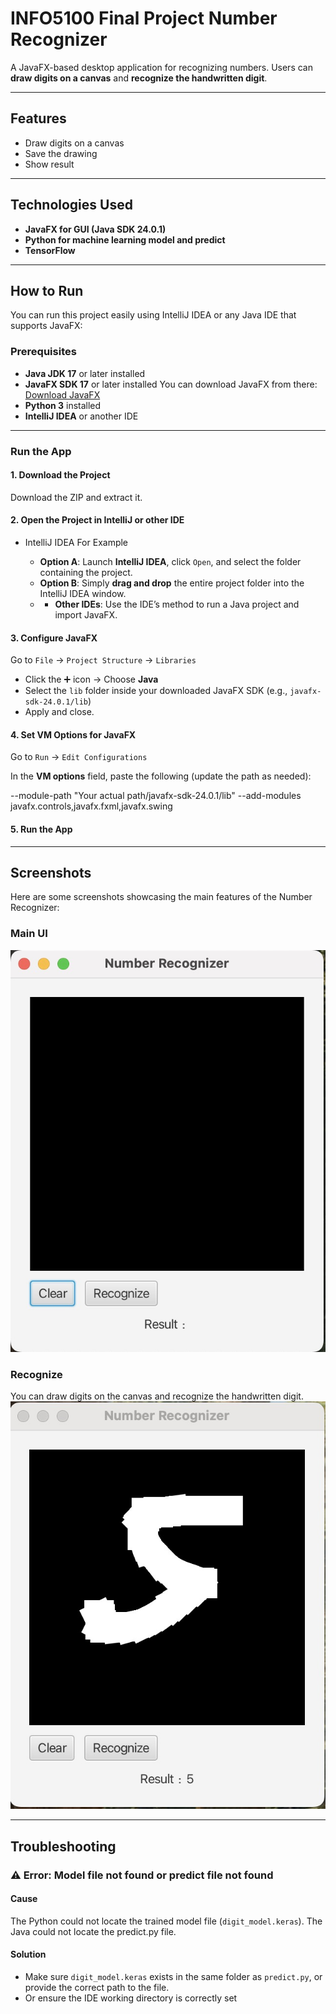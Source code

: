 # INFO5100 Final Project Number Recognizer

A JavaFX-based desktop application for recognizing numbers. 
Users can **draw digits on a canvas** and **recognize the handwritten digit**.

---------------------------------------------------------------------------------------------------------------------------------------------------

## Features

- Draw digits on a canvas
- Save the drawing
- Show result

---------------------------------------------------------------------------------------------------------------------------------------------------

## Technologies Used

- **JavaFX for GUI (Java SDK 24.0.1)**
- **Python for machine learning model and predict**
- **TensorFlow**

---------------------------------------------------------------------------------------------------------------------------------------------------


## How to Run

You can run this project easily using IntelliJ IDEA or any Java IDE that supports JavaFX:

### Prerequisites

- **Java JDK 17** or later installed  
- **JavaFX SDK 17** or later installed
  You can download JavaFX from there: [Download JavaFX](https://openjfx.io/index.html)
- **Python 3** installed
- **IntelliJ IDEA** or another IDE

---------------------------------------------------------------------------------------------------------------------------------------------------

### Run the App

#### 1. Download the Project

Download the ZIP and extract it.

#### 2. Open the Project in IntelliJ or other IDE
- IntelliJ IDEA For Example

  - **Option A**: Launch **IntelliJ IDEA**, click `Open`, and select the folder containing the project.
  - **Option B**: Simply **drag and drop** the entire project folder into the IntelliJ IDEA window.
  - - **Other IDEs**: Use the IDE’s method to run a Java project and import JavaFX.

#### 3. Configure JavaFX

Go to `File` → `Project Structure` → `Libraries`

- Click the ➕ icon → Choose **Java**
- Select the `lib` folder inside your downloaded JavaFX SDK (e.g., `javafx-sdk-24.0.1/lib`)
- Apply and close.

#### 4. Set VM Options for JavaFX

Go to `Run` → `Edit Configurations`

In the **VM options** field, paste the following (update the path as needed):

--module-path "Your actual path/javafx-sdk-24.0.1/lib" --add-modules javafx.controls,javafx.fxml,javafx.swing

#### 5. Run the App

---------------------------------------------------------------------------------------------------------------------------------------------------

## Screenshots

Here are some screenshots showcasing the main features of the Number Recognizer:

### Main UI    

![Main UI](Screenshots/mainUI.jpg)

### Recognize
You can draw digits on the canvas and recognize the handwritten digit.
![Upload](Screenshots/recognize.jpg)

---------------------------------------------------------------------------------------------------------------------------------------------------

## Troubleshooting

### ⚠️ Error: Model file not found or predict file not found

#### Cause
The Python could not locate the trained model file (`digit_model.keras`).
The Java could not locate the predict.py file.

#### Solution
- Make sure `digit_model.keras` exists in the same folder as `predict.py`, or provide the correct path to the file.
- Or ensure the IDE working directory is correctly set









